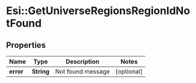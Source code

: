 # Esi::GetUniverseRegionsRegionIdNotFound

## Properties
Name | Type | Description | Notes
------------ | ------------- | ------------- | -------------
**error** | **String** | Not found message | [optional] 


